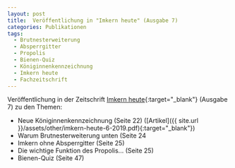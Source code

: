 ```yaml
---
layout: post
title:  Veröffentlichung in "Imkern heute" (Ausgabe 7)
categories: Publikationen
tags:
  - Brutnesterweiterung
  - Absperrgitter
  - Propolis
  - Bienen-Quiz
  - Königinnenkennzeichnung
  - Imkern heute
  - Fachzeitschrift
---
```


Veröffentlichung in der Zeitschrift [Imkern heute](http://meinesteirische.at){:target="_blank"} (Ausgabe 7) zu den Themen:

- Neue Königinnenkennzeichnung (Seite 22) ([Artikel]({{ site.url }}/assets/other/imkern-heute-6-2019.pdf){:target="_blank"})
- Warum Brutnesterweiterung unten (Seite 24
- Imkern ohne Absperrgitter (Seite 25)
- Die wichtige Funktion des Propolis... (Seite 25)
- Bienen-Quiz (Seite 47)


